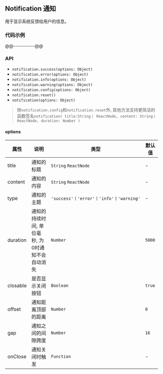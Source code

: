## Notification 通知
用于显示系统反馈给用户的信息。
### 代码示例
@@-----------@@
### API
- ```notification.success(options: Object)```
- ```notification.error(options: Object)```
- ```notification.info(options: Object)```
- ```notification.warning(options: Object)```
- ```notification.config(options: Object)```
- ```notification.reset()```
- ```notification(options: Object)```

> 除```notification.config```和```notification.reset```外, 其他方法支持更简洁的函数签名```notification( title:String丨 ReactNode, content: String丨 ReactNode, duration: Number )```

#### options
属性 | 说明 | 类型 | 默认值
-----|------| ---- | ---
title | 通知的标题 | ```String``` ```ReactNode``` | -
content | 通知的内容 | ```String``` ```ReactNode``` | -
type | 通知的主题 | ```'success'丨'error'丨'info'丨'warning'``` | -
duration | 通知的持续时间, 单位毫秒, 为0时通知不会自动消失 | ```Number``` | ```5000```
closable | 是否显示关闭按钮 | ```Boolean``` | ```true```
offset | 通知距离顶部的距离 | ```Number``` | ```0```
gap | 通知之间的间隙跨度 | ```Number``` | ```16```
onClose | 通知关闭时触发 | ```Function``` | -


